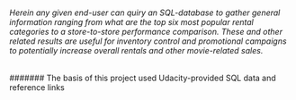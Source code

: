 ###### Herein any given end-user can quiry an SQL-database to gather general information ranging from what are the top six most popular rental categories to a store-to-store performance comparison. These and other related results are useful for inventory control and promotional campaigns to potentially increase overall rentals and other movie-related sales. 

####### The basis of this project used Udacity-provided SQL data and reference links 
